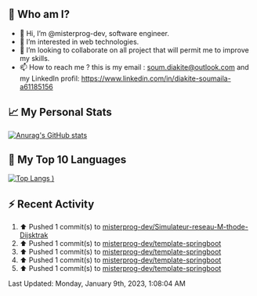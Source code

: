 ## **🔎 Who am I?**
- 👋 Hi, I’m @misterprog-dev, software engineer.
- 👀 I’m interested in web technologies.
- 💞️ I’m looking to collaborate on all project that will permit me to improve my skills.
- 📫 How to reach me ? this is my email : soum.diakite@outlook.com and my LinkedIn profil: https://www.linkedin.com/in/diakite-soumaila-a61185156


## **📈 My Personal Stats**
[![Anurag's GitHub stats](https://github-readme-stats.vercel.app/api?username=misterprog-dev&count_private=true&show_icons=true)](https://github.com/anuraghazra/github-readme-stats)

## **📣 My Top 10 Languages**
[![Top Langs](https://github-readme-stats.vercel.app/api/top-langs/?username=misterprog-dev&langs_count=10&layout=compact&hide=html,css&hide_title=true&&&show_icons=true)
)](https://github.com/anuraghazra/github-readme-stats)

## **⚡ Recent Activity**
<!--RECENT_ACTIVITY:start-->
1. ⬆️ Pushed 1 commit(s) to [misterprog-dev/Simulateur-reseau-M-thode-Dijsktrak](https://github.com/misterprog-dev/Simulateur-reseau-M-thode-Dijsktrak)<br>
2. ⬆️ Pushed 1 commit(s) to [misterprog-dev/template-springboot](https://github.com/misterprog-dev/template-springboot)<br>
3. ⬆️ Pushed 1 commit(s) to [misterprog-dev/template-springboot](https://github.com/misterprog-dev/template-springboot)<br>
4. ⬆️ Pushed 1 commit(s) to [misterprog-dev/template-springboot](https://github.com/misterprog-dev/template-springboot)<br>
5. ⬆️ Pushed 1 commit(s) to [misterprog-dev/template-springboot](https://github.com/misterprog-dev/template-springboot)<br>
<!--RECENT_ACTIVITY:end-->
<!--RECENT_ACTIVITY:last_update-->
Last Updated: Monday, January 9th, 2023, 1:08:04 AM
<!--RECENT_ACTIVITY:last_update_end-->

<!---
misterprog-dev/misterprog-dev is a ✨ special ✨ repository because its `README.md` (this file) appears on your GitHub profile.
You can click the Preview link to take a look at your changes.
--->



